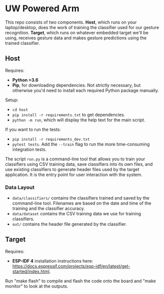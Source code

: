 # UW Powered Arm

This repo consists of two components. **Host**, which runs on your laptop/desktop, does the work of training the classifier used for our gesture recognition. **Target**, which runs on whatever embedded target we'll be using, receives gesture data and makes gesture predictions using the trained classifier.

## Host
Requires:
- **Python >3.6**
- **Pip**, for downloading dependencies. Not strictly necessary, but otherwise you'd need to install each required Python package manually.

Setup:
- `cd host`
- `pip install -r requirements.txt` to get dependencies.
- `python -m run`, which will display the help text for the main script.

If you want to run the tests:
- `pip install -r requirements_dev.txt`
- `pytest tests`. Add the `--train` flag to run the more time-consuming integration tests.

The script `run.py` is a command-line tool that allows you to train your classifiers using CSV training data, save classifiers into its own files, and use existing classifiers to generate header files used by the target application. It is the entry point for user interaction with the system.

### Data Layout
- `data/classifiers/` contains the classifiers trained and saved by the command-line tool. Filenames are based on the date and time of the training and the classifier accuracy.
- `data/dataset` contains the CSV training data we use for training classifiers.
- `out/` contains the header file generated by the classifier.

## Target
Requires:
- **ESP-IDF 4** installation instructions here: https://docs.espressif.com/projects/esp-idf/en/latest/get-started/index.html.

Run "make flash" to compile and flash the code onto the board and "make monitor" to look at the outputs.
